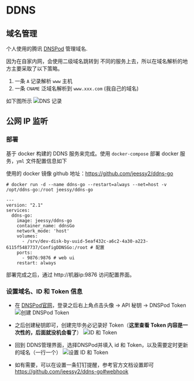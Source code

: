 # DDNS

## 域名管理

个人使用的腾讯 [DNSPod](https://dnspod.cn) 管理域名.

因为在自家内网，会使用二级域名跳转到 不同的服务上去，所以在域名解析的地方主要采取了以下策略。

1. 一条 `A` 记录解析 `www` 主机
2. 一条 `CNAME` 泛域名解析到 `www.xxx.com` (我自己的域名)

如下图所示
![DNS 记录](https://wx2.sinaimg.cn/mw2000/6d6970b9ly1gxh6yi515ej228m11cnf6.jpg)

## 公网 IP 监听

### 部署
基于 docker 构建的 DDNS 服务来完成。使用 `docker-compose` 部署 docker 服务，`yml` 文件配置信息如下

使用的 docker 镜像 github 地址：https://github.com/jeessy2/ddns-go

```docker
# docker run -d --name ddns-go --restart=always --net=host -v /opt/ddns-go:/root jeessy/ddns-go

---
version: "2.1"
services:
  ddns-go:
    image: jeessy/ddns-go
    container_name: ddnsGo
    network_mode: 'host'
    volumes:
      - /srv/dev-disk-by-uuid-5eaf432c-a6c2-4a30-a223-6115f5487737/ConfigDDNSGo:/root # 配置
    ports:
      - 9876:9876 # web ui
    restart: always
```

部署完成之后，通过 http://机器ip:9876 访问配置界面。

### 设置域名、ID 和 Token 信息

- 在 [DNSPod官网](https://dnspod.cn)，登录之后右上角点击头像 -> API 秘钥 -> DNSPod Token
![创建 DNSPod Token](https://wx1.sinaimg.cn/mw2000/6d6970b9ly1gxh6yhwm1ij20ju0n0wi6.jpg)

- 之后创建秘钥即可，创建完毕务必记录好 Token（**这里查看 Token 内容是一次性的，后面就没机会看了**）
![ID 和 Token](https://wx2.sinaimg.cn/mw2000/6d6970b9ly1gxh719cys4j226u0qsahw.jpg)

- 回到 DDNS管理界面，选择DNSPod并填入 id 和 Token，以及需要定时更新的域名（一行一个）
![设置 ID 和 Token](https://wx1.sinaimg.cn/mw2000/6d6970b9ly1gxh6yhlsc5j21mc19649h.jpg)

- 如有需要，可以在设置一条钉钉提醒，参考官方文档设置即可 https://github.com/jeessy2/ddns-go#webhook
